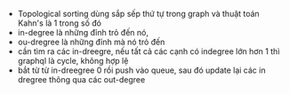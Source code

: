 - Topological sorting dùng sắp sếp thứ tự trong graph và thuật toán Kahn's là 1 trong số đó
- in-degree là những đỉnh trỏ đến nó,
- ou-dregree là những đỉnh mà nó trỏ đến
- cần tìm ra các in-dreegre, nếu tất cả các cạnh có indegree lớn hơn 1 thì graphql là cycle, không hợp lệ
- bắt từ từ in-dreegree 0 rồi push vào queue, sau đó update lại các in dregree thông qua các out-degree
